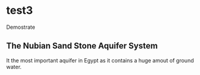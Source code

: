 # test3
Demostrate
   ## The Nubian Sand Stone Aquifer System
   
   It the most important aquifer in Egypt as it contains a huge amout of ground water.
   
   

